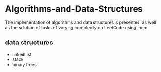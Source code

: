 # Algorithms-and-Data-Structures
The implementation of algorithms and data structures is presented, as well as the solution of tasks of varying complexity on LeetCode using them

data structures
--
- linkedList
- stack
- binary trees
